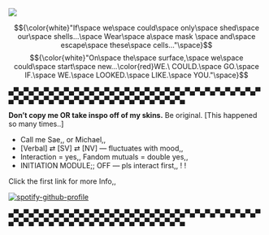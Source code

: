 ![](https://komarev.com/ghpvc/?username=Panic-Manic&&label=Souls+freed&style=for-the-badge&color=5E1515#)

$${\color{white}"If\space we\space could\space only\space shed\space our\space shells...\space Wear\space a\space mask \space and\space escape\space these\space cells..."\space}$$
$${\color{white}"On\space the\space surface,\space we\space could\space start\space new...\color{red}WE.\ COULD.\space GO.\space IF.\space WE.\space LOOKED.\space LIKE.\space YOU."\space}$$


▄▀▄▀▄▀▄▀▄▀▄▀▄▀▄▀▄▀▄▀▄▀▄▀▄▀▄▀▄▀▄▀▄▀▄▀▄▀▄▀▄▀▄▀▄▀▄▀▄▀▄▀▄▀▄▀▄▀▄▀▄▀▄▀▄▀▄▀▄▀▄▀▄▀▄▀▄▀▄▀▄▀▄▀▄

**Don’t copy me OR take inspo off of my skins.** Be original. [This happened so many times..]  


- Call me Sae,, or Michael,, 
- [Verbal] ⇄ [SV] ⇄ [NV] — fluctuates with mood,,
- Interaction = yes,, Fandom mutuals = double yes,,
- INITIATION MODULE;; OFF — pls interact first,, ! !

Click the first link for more Info,,

   [![spotify-github-profile](https://spotify-github-profile.kittinanx.com/api/view?uid=31pjv4w3ywdm6phx2qhsdtpj6tbm&cover_image=true&theme=novatorem&show_offline=true&background_color=5E1515&interchange=true&bar_color=5E1515#&bar_color_cover=false)](https://spotify-github-profile.kittinanx.com/api/view?uid=31pjv4w3ywdm6phx2qhsdtpj6tbm&redirect=true)

▄▀▄▀▄▀▄▀▄▀▄▀▄▀▄▀▄▀▄▀▄▀▄▀▄▀▄▀▄▀▄▀▄▀▄▀▄▀▄▀▄▀▄▀▄▀▄▀▄▀▄▀▄▀▄▀▄▀▄▀▄▀▄▀▄▀▄▀▄▀▄▀▄▀▄▀▄▀▄▀▄▀▄▀▄








 







